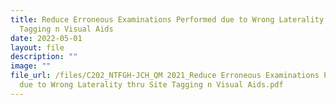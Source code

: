 ```yaml
---
title: Reduce Erroneous Examinations Performed due to Wrong Laterality thru Site
  Tagging n Visual Aids
date: 2022-05-01
layout: file
description: ""
image: ""
file_url: /files/C202_NTFGH-JCH_QM 2021_Reduce Erroneous Examinations Performed
  due to Wrong Laterality thru Site Tagging n Visual Aids.pdf
---
```

